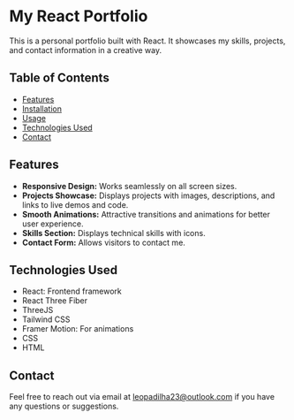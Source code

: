 <h1>My React Portfolio</h1>
<p>This is a personal portfolio built with React. It showcases my skills, projects, and contact information in a creative way.</p>

<h2>Table of Contents</h2>
<ul>
  <li><a href="#features">Features</a></li>
  <li><a href="#installation">Installation</a></li>
  <li><a href="#usage">Usage</a></li>
  <li><a href="#technologies-used">Technologies Used</a></li>
  <li><a href="#contact">Contact</a></li>
</ul>

<h2 id="features">Features</h2>
<ul>
  <li><strong>Responsive Design:</strong> Works seamlessly on all screen sizes.</li>
  <li><strong>Projects Showcase:</strong> Displays projects with images, descriptions, and links to live demos and code.</li>
  <li><strong>Smooth Animations:</strong> Attractive transitions and animations for better user experience.</li>
  <li><strong>Skills Section:</strong> Displays technical skills with icons.</li>
  <li><strong>Contact Form:</strong> Allows visitors to contact me.</li>
</ul>

<h2 id="technologies-used">Technologies Used</h2>
<ul>
  <li>React: Frontend framework</li>
  <li>React Three Fiber</li>
  <li>ThreeJS</li>
  <li>Tailwind CSS</li>
  <li>Framer Motion: For animations</li>
  <li>CSS</li>
  <li>HTML</li>
</ul>

<h2 id="contact">Contact</h2>
<p>Feel free to reach out via email at <a href="mailto:leopadilha23@outlook.com">leopadilha23@outlook.com</a> if you have any questions or suggestions.</p>
